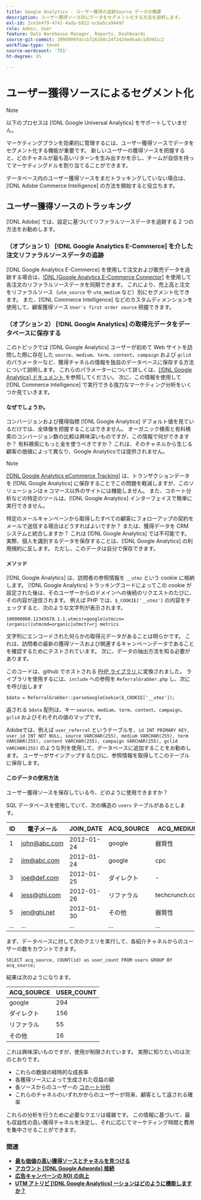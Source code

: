 ```yaml
---
title: Google Analytics - ユーザー獲得の追跡Source データの概要
description: ユーザー獲得ソース別にデータをセグメント化する方法を説明します。
exl-id: 2ce3e4f9-4741-4ada-b822-ec6a5ca94497
role: Admin, User
feature: Data Warehouse Manager, Reports, Dashboards
source-git-commit: 3098909fdccb726108c24f2424e4ba4c1db9d1c2
workflow-type: tm+mt
source-wordcount: '751'
ht-degree: 1%

---
```


# ユーザー獲得ソースによるセグメント化

>[!NOTE]
>
>以下のプロセスは [!DNL Google Universal Analytics] をサポートしていません。

マーケティングプランを効果的に管理するには、ユーザー獲得ソースでデータをセグメント化する機能が重要です。 新しいユーザーの獲得ソースを把握すると、どのチャネルが最も高いリターンを生み出すかを示し、チームが自信を持ってマーケティングドルを割り当てることができます。

データベース内のユーザー獲得ソースをまだトラッキングしていない場合は、[!DNL Adobe Commerce Intelligence] の方法を開始すると役立ちます。

## ユーザー獲得ソースのトラッキング

[!DNL Adobe] では、設定に基づいてリファラルソースデータを追跡する 2 つの方法をお勧めします。

### （オプション 1） [!DNL Google Analytics E-Commerce] を介した注文リファラルソースデータの追跡

[!DNL Google Analytics E-Commerce] を使用して注文および販売データを追跡する場合は、[!DNL [Google Analytics E-Commerce Connector]](../importing-data/integrations/google-ecommerce.md) を使用して各注文のリファラルソースデータを同期できます。 これにより、売上高と注文をリファラルソース（`utm_source` や `utm_medium` など）別にセグメント化できます。 また、[!DNL Commerce Intelligence] などのカスタムディメンションを使用して、顧客獲得ソース `User's first order source` 把握できます。

### （オプション 2） [!DNL Google Analytics] の取得元データをデータベースに保存する

このトピックでは [!DNL Google Analytics] ユーザーが初めて Web サイトを訪問した際に存在した `source`、`medium`、`term`、`content`、`campaign` および `gclid` のパラメーターなど、獲得チャネルの情報を独自のデータベースに保存する方法について説明します。 これらのパラメーターについて詳しくは、[[!DNL Google Analytics]  ドキュメント ](https://support.google.com/analytics/answer/1191184?hl=en#zippy=%2Cin-this-article) を参照してください。 次に、この情報を使用して [!DNL Commerce Intelligence] で実行できる強力なマーケティング分析をいくつか見ていきます。

#### なぜでしょうか。

コンバージョンおよび獲得指標 [!DNL Google Analytics] デフォルト値を見ているだけでは、全体像を把握することはできません。 オーガニック検索と有料検索のコンバージョン数の比較は興味深いものですが、この情報で何ができますか？ 有料検索にもっと金を使うべきですか？ これは、そのチャネルから生じる顧客の価値によって異なり、Google Analyticsでは提供されません。

>[!NOTE]
>
>[[!DNL Google Analytics eCommerce Tracking]](https://developers.google.com/analytics/devguides/collection/gajs/gaTrackingEcommerce) は、トランザクションデータを [!DNL Google Analytics] に保存することでこの問題を軽減しますが、このソリューションは e コマース以外のサイトには機能しません。 また、コホート分析などの特定のツールは、[!DNL Google Analytics] インターフェイスで簡単に実行できません。

特定のメールキャンペーンから取得したすべての顧客にフォローアップの契約をメールで送信する場合はどうすればよいですか？ または、獲得データを CRM システムと統合しますか？ これは [!DNL Google Analytics] では不可能です。実際、個人を識別するデータを保存することは、[!DNL Google Analytics] の利用規約に反します。 ただし、このデータは自分で保存できます。

#### メソッド

[!DNL Google Analytics] は、訪問者の参照情報を `__utmz` という cookie に格納します。 [!DNL Google Analytics] トラッキングコードによってこの cookie が設定された後は、そのユーザーからのドメインへの後続のリクエストのたびに、その内容が送信されます。 例えば PHP では、`$_COOKIE['__utmz']` の内容をチェックすると、次のような文字列が表示されます。

`100000000.12345678.1.1.utmcsr=google|utmccn=(organic)|utmcmd=organic|utmctr=rj metrics`

文字列にエンコードされた何らかの取得元データがあることは明らかです。 これは、訪問者の最新の獲得ソースおよび関連するキャンペーンデータであることを確認するためにテストされています。 次に、データの抽出方法を知る必要があります。

このコードは、github でホストされる [PHP ライブラリ ](https://github.com/RJMetrics/referral-grabber-php) に変換されました。 ライブラリを使用するには、`include` への参照を `ReferralGrabber.php` し、次にを呼び出します

`$data = ReferralGrabber::parseGoogleCookie($_COOKIE['__utmz']);`

返される `$data` 配列は、キー `source`、`medium`、`term`、`content`、`campaign`、`gclid` およびそれぞれの値のマップです。

Adobeでは、例えば `user_referral` というテーブルを、`id INT PRIMARY KEY, user_id INT NOT NULL, source VARCHAR(255), medium VARCHAR(255), term VARCHAR(255), content VARCHAR(255), campaign VARCHAR(255), gclid VARCHAR(255)` のような列を使用して、データベースに追加することをお勧めします。 ユーザーがサインアップするたびに、参照情報を取得してこのテーブルに保存します。

#### このデータの使用方法

ユーザー獲得ソースを保存している今、どのように使用できますか？

SQL データベースを使用していて、次の構造の `users` テーブルがあるとします。

| ID | 電子メール | JOIN_DATE | ACQ_SOURCE | ACQ_MEDIUM |
|--- |--- |--- |--- |--- |
| 1 | john@abc.com | 2012-01-24 | google | 器質性 |
| 2 | jim@abc.com | 2012-01-24 | google | cpc |
| 3 | joe@def.com | 2012-01-25 | ダイレクト | - |
| 4 | jess@ghi.com | 2012-01-26 | リファラル | techcrunch.com |
| 5 | jen@ghi.net | 2012-01-30 | その他 | 器質性 |
| ... | ... | ... | ... | ... |

まず、データベースに対して次のクエリを実行して、各紹介チャネルからのユーザーの数をカウントできます。

`SELECT acq_source, COUNT(id) as user_count FROM users GROUP BY acq_source;`

結果は次のようになります。

| ACQ_SOURCE | USER_COUNT |
|--- |--- |
| google | 294 |
| ダイレクト | 156 |
| リファラル | 55 |
| その他 | 16 |

これは興味深いものですが、使用が制限されています。 実際に知りたいのは次のとおりです。

* これらの数値の経時的な成長率
* 各獲得ソースによって生成された収益の額
* 各ソースからのユーザーの [ コホート分析 ](https://en.wikipedia.org/wiki/Cohort_analysis)
* これらのチャネルのいずれかからのユーザーが将来、顧客として返される確率

これらの分析を行うために必要なクエリは複雑です。 この情報に基づいて、最も収益性の高い獲得チャネルを決定し、それに応じてマーケティング時間と費用を集中させることができます。

### 関連

* **[最も価値の高い獲得ソースとチャネルを見つける](../analysis/most-value-source-channel.md)**
* **[アカウント  [!DNL Google Adwords]  接続](../importing-data/integrations/google-adwords.md)**
* **[広告キャンペーンの ROI の向上](../analysis/roi-ad-camp.md)**
* **[UTM アトリビ  [!DNL Google Analytics]  ーションはどのように機能しますか？](../analysis/utm-attributes.md)**
